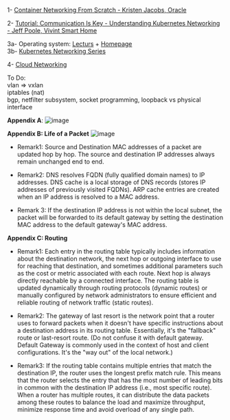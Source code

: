 1- [Container Networking From Scratch - Kristen Jacobs, Oracle](https://www.youtube.com/watch?v=6v_BDHIgOY8)

2- [Tutorial: Communication Is Key - Understanding Kubernetes Networking - Jeff Poole, Vivint Smart Home](https://www.youtube.com/watch?v=InZVNuKY5GY)

3a- Operating system: [Lecturs](https://www.youtube.com/watch?v=QEZKgWqwMeA&list=PLzBbfbHQmjyuqBFJ8KpDdcvnLNkvPXbS-) + [Homepage](https://pages.cs.wisc.edu/~remzi/Classes/537/Fall2013/)\
3b- [Kubernetes Networking Series](https://www.youtube.com/playlist?list=PLSAko72nKb8QWsfPpBlsw-kOdMBD7sra-)

4- [Cloud Networking](https://www.coursera.org/learn/cloud-networking)

To Do:\
vlan => vxlan\
iptables (nat)\
bgp, netfilter subsystem, socket programming, loopback vs physical interface

**Appendix A**:
![image](https://github.com/mhdslh/notes---Kubernetes/assets/61638154/5859cb96-9af6-4294-9f0a-06738b0e5b8e)


**Appendix B: Life of a Packet**
![image](https://github.com/mhdslh/notes---Kubernetes/assets/61638154/6f4e3323-67e9-4157-8a11-d610d0fb75cc)
- Remark1: Source and Destination MAC addresses of a packet are updated hop by hop. The source and destination IP addresses always remain unchanged end to end.

- Remark2: DNS resolves FQDN (fully qualified domain names) to IP addresses. DNS cache is a local storage of DNS records (stores IP addresses of previously visited FQDNs). ARP cache entries are created when an IP address is resolved to a MAC address.

- Remark 3: If the destination IP address is not within the local subnet, the packet will be forwarded to its default gateway by setting the destination MAC address to the default gateway's MAC address. 

**Appendix C: Routing**

- Remark1: Each entry in the routing table typically includes information about the destination network, the next hop or outgoing interface to use for reaching that destination, and sometimes additional parameters such as the cost or metric associated with each route. Next hop is always directly reachable by a connected interface. The routing table is updated dynamically through routing protocols (dynamic routes) or manually configured by network administrators to ensure efficient and reliable routing of network traffic (static routes).

- Remark2: The gateway of last resort is the network point that a router uses to forward packets when it doesn't have specific instructions about a destination address in its routing table. Essentially, it's the "fallback" route or last-resort route. (Do not confuse it with default gateway. Default Gateway is commonly used in the context of host and client configurations. It's the "way out" of the local network.)

- Remark3: If the routing table contains multiple entries that match the destination IP, the router uses the longest prefix match rule. This means that the router selects the entry that has the most number of leading bits in common with the destination IP address (i.e., most specific route).  When a router has multiple routes, it can distribute the data packets among these routes to balance the load and maximize throughput, minimize response time and avoid overload of any single path.

